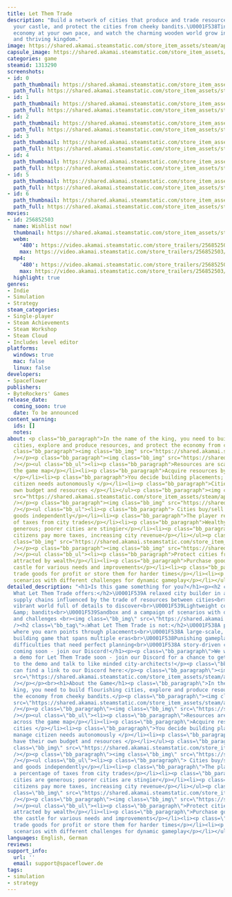 ```yaml
---
title: Let Them Trade
description: "Build a network of cities that produce and trade resources, upgrade
  your castle, and protect the cities from cheeky bandits.\U0001F538Tinker with the
  economy at your own pace, and watch the charming wooden world grow into a lively
  and thriving kingdom."
image: https://shared.akamai.steamstatic.com/store_item_assets/steam/apps/1313290/header.jpg?t=1731422175
capsule_image: https://shared.akamai.steamstatic.com/store_item_assets/steam/apps/1313290/capsule_231x87.jpg?t=1731422175
categories: game
steamid: 1313290
screenshots:
- id: 0
  path_thumbnail: https://shared.akamai.steamstatic.com/store_item_assets/steam/apps/1313290/ss_16ca21059220550621e68aebbcdf4069fffbfde1.600x338.jpg?t=1731422175
  path_full: https://shared.akamai.steamstatic.com/store_item_assets/steam/apps/1313290/ss_16ca21059220550621e68aebbcdf4069fffbfde1.1920x1080.jpg?t=1731422175
- id: 1
  path_thumbnail: https://shared.akamai.steamstatic.com/store_item_assets/steam/apps/1313290/ss_116dfa8f6847fcc82976fa98e8da9e7248454e15.600x338.jpg?t=1731422175
  path_full: https://shared.akamai.steamstatic.com/store_item_assets/steam/apps/1313290/ss_116dfa8f6847fcc82976fa98e8da9e7248454e15.1920x1080.jpg?t=1731422175
- id: 2
  path_thumbnail: https://shared.akamai.steamstatic.com/store_item_assets/steam/apps/1313290/ss_70ae7a6057f5d7bb3afdfd4c9b2c0b2741604297.600x338.jpg?t=1731422175
  path_full: https://shared.akamai.steamstatic.com/store_item_assets/steam/apps/1313290/ss_70ae7a6057f5d7bb3afdfd4c9b2c0b2741604297.1920x1080.jpg?t=1731422175
- id: 3
  path_thumbnail: https://shared.akamai.steamstatic.com/store_item_assets/steam/apps/1313290/ss_a3ceac8f03504e5eab77c788f053991902ef1da8.600x338.jpg?t=1731422175
  path_full: https://shared.akamai.steamstatic.com/store_item_assets/steam/apps/1313290/ss_a3ceac8f03504e5eab77c788f053991902ef1da8.1920x1080.jpg?t=1731422175
- id: 4
  path_thumbnail: https://shared.akamai.steamstatic.com/store_item_assets/steam/apps/1313290/ss_c4a3e8314ea08cf5a4086eee4b00cce8a22b2071.600x338.jpg?t=1731422175
  path_full: https://shared.akamai.steamstatic.com/store_item_assets/steam/apps/1313290/ss_c4a3e8314ea08cf5a4086eee4b00cce8a22b2071.1920x1080.jpg?t=1731422175
- id: 5
  path_thumbnail: https://shared.akamai.steamstatic.com/store_item_assets/steam/apps/1313290/ss_54e0da0764515abb94e00d9f6bc6bb6dfda23211.600x338.jpg?t=1731422175
  path_full: https://shared.akamai.steamstatic.com/store_item_assets/steam/apps/1313290/ss_54e0da0764515abb94e00d9f6bc6bb6dfda23211.1920x1080.jpg?t=1731422175
- id: 6
  path_thumbnail: https://shared.akamai.steamstatic.com/store_item_assets/steam/apps/1313290/ss_98d47cec5e2eb7b3720cb6ef89fe8b613c829d3e.600x338.jpg?t=1731422175
  path_full: https://shared.akamai.steamstatic.com/store_item_assets/steam/apps/1313290/ss_98d47cec5e2eb7b3720cb6ef89fe8b613c829d3e.1920x1080.jpg?t=1731422175
movies:
- id: 256852503
  name: Wishlist now!
  thumbnail: https://shared.akamai.steamstatic.com/store_item_assets/steam/apps/256852503/movie.293x165.jpg?t=1687967044
  webm:
    '480': https://video.akamai.steamstatic.com/store_trailers/256852503/movie480_vp9.webm?t=1687967044
    max: https://video.akamai.steamstatic.com/store_trailers/256852503/movie_max_vp9.webm?t=1687967044
  mp4:
    '480': https://video.akamai.steamstatic.com/store_trailers/256852503/movie480.mp4?t=1687967044
    max: https://video.akamai.steamstatic.com/store_trailers/256852503/movie_max.mp4?t=1687967044
  highlight: true
genres:
- Indie
- Simulation
- Strategy
steam_categories:
- Single-player
- Steam Achievements
- Steam Workshop
- Steam Cloud
- Includes level editor
platforms:
  windows: true
  mac: false
  linux: false
developers:
- Spaceflower
publishers:
- ByteRockers' Games
release_date:
  coming_soon: true
  date: To be announced
content_warning:
  ids: []
  notes:
about: <p class="bb_paragraph">In the name of the king, you need to build flourishing
  cities, explore and produce resources, and protect the economy from cheeky bandits.</p><p
  class="bb_paragraph"><img class="bb_img" src="https://shared.akamai.steamstatic.com/store_item_assets/steam/apps/1313290/extras/BannerSteamPage_Cities.png?t=1731422175"
  /></p><p class="bb_paragraph"><img class="bb_img" src="https://shared.akamai.steamstatic.com/store_item_assets/steam/apps/1313290/extras/ltt_potato.gif?t=1731422175"
  /></p><ul class="bb_ul"><li><p class="bb_paragraph">Resources are scattered across
  the game map</p></li><li><p class="bb_paragraph">Acquire resources by founding cities
  </p></li><li><p class="bb_paragraph">You decide building placements; cities manage
  citizen needs autonomously </p></li><li><p class="bb_paragraph">Cities have their
  own budget and resources </p></li></ul><p class="bb_paragraph"><img class="bb_img"
  src="https://shared.akamai.steamstatic.com/store_item_assets/steam/apps/1313290/extras/BannerSteamPage_Trade.png?t=1731422175"
  /></p><p class="bb_paragraph"><img class="bb_img" src="https://shared.akamai.steamstatic.com/store_item_assets/steam/apps/1313290/extras/ltt_fish_trade.gif?t=1731422175"
  /></p><ul class="bb_ul"><li><p class="bb_paragraph"> Cities buy/sell resources and
  goods independently</p></li><li><p class="bb_paragraph">The player receives a percentage
  of taxes from city trades</p></li><li><p class="bb_paragraph">Wealthy cities are
  generous; poorer cities are stingier</p></li><li><p class="bb_paragraph">Happier
  citizens pay more taxes, increasing city revenue</p></li></ul><p class="bb_paragraph"><img
  class="bb_img" src="https://shared.akamai.steamstatic.com/store_item_assets/steam/apps/1313290/extras/BannerSteamPage_Castle.png?t=1731422175"
  /></p><p class="bb_paragraph"><img class="bb_img" src="https://shared.akamai.steamstatic.com/store_item_assets/steam/apps/1313290/extras/ltt_knight.gif?t=1731422175"
  /></p><ul class="bb_ul"><li><p class="bb_paragraph">Protect cities from robbers
  attracted by wealth</p></li><li><p class="bb_paragraph">Purchase goods through the
  castle for various needs and improvements</p></li><li><p class="bb_paragraph">Strategically
  trade goods for profit or store them for harder times</p></li><li><p class="bb_paragraph">Various
  scenarios with different challenges for dynamic gameplay</p></li></ul>
detailed_description: "<h1>Is this game something for you?</h1><p><h2 class=\"bb_tag\">✅
  What Let Them Trade offers:</h2>\U0001F539A relaxed city builder in a friendly atmosphere<br>\U0001F539Simulated
  supply chains influenced by the trade of resources between cities<br>\U0001F539A
  vibrant world full of details to discover<br>\U0001F539Lightweight combat with knights
  &amp; bandits<br>\U0001F539Sandbox and a campaign of scenarios with different goals
  and challenges <br><img class=\"bb_img\" src=\"https://shared.akamai.steamstatic.com/store_item_assets/steam/apps/1313290/extras/WishlistGif.gif?t=1731422175\"
  /><h2 class=\"bb_tag\">⚠️What Let Them Trade is not:</h2>\U0001F538A puzzle game
  where you earn points through placements<br>\U0001F538A large-scale, time-consuming
  building game that spans multiple eras<br>\U0001F538Punishing gameplay with constant
  difficulties that need perfect planning<br>\U0001F538A story-driven campaign</p><br><h1>Demo
  coming soon - join our Discord!</h1><p><p class=\"bb_paragraph\">We will release
  a demo for Let Them Trade soon - join our Discord for a chance to get early access
  to the demo and talk to like minded city-architects!</p><p class=\"bb_paragraph\">You
  can find a link to our Discord here:</p><p class=\"bb_paragraph\"><img class=\"bb_img\"
  src=\"https://shared.akamai.steamstatic.com/store_item_assets/steam/apps/1313290/extras/discord_button.png?t=1731422175\"
  /></p></p><br><h1>About the Game</h1><p class=\"bb_paragraph\">In the name of the
  king, you need to build flourishing cities, explore and produce resources, and protect
  the economy from cheeky bandits.</p><p class=\"bb_paragraph\"><img class=\"bb_img\"
  src=\"https://shared.akamai.steamstatic.com/store_item_assets/steam/apps/1313290/extras/BannerSteamPage_Cities.png?t=1731422175\"
  /></p><p class=\"bb_paragraph\"><img class=\"bb_img\" src=\"https://shared.akamai.steamstatic.com/store_item_assets/steam/apps/1313290/extras/ltt_potato.gif?t=1731422175\"
  /></p><ul class=\"bb_ul\"><li><p class=\"bb_paragraph\">Resources are scattered
  across the game map</p></li><li><p class=\"bb_paragraph\">Acquire resources by founding
  cities </p></li><li><p class=\"bb_paragraph\">You decide building placements; cities
  manage citizen needs autonomously </p></li><li><p class=\"bb_paragraph\">Cities
  have their own budget and resources </p></li></ul><p class=\"bb_paragraph\"><img
  class=\"bb_img\" src=\"https://shared.akamai.steamstatic.com/store_item_assets/steam/apps/1313290/extras/BannerSteamPage_Trade.png?t=1731422175\"
  /></p><p class=\"bb_paragraph\"><img class=\"bb_img\" src=\"https://shared.akamai.steamstatic.com/store_item_assets/steam/apps/1313290/extras/ltt_fish_trade.gif?t=1731422175\"
  /></p><ul class=\"bb_ul\"><li><p class=\"bb_paragraph\"> Cities buy/sell resources
  and goods independently</p></li><li><p class=\"bb_paragraph\">The player receives
  a percentage of taxes from city trades</p></li><li><p class=\"bb_paragraph\">Wealthy
  cities are generous; poorer cities are stingier</p></li><li><p class=\"bb_paragraph\">Happier
  citizens pay more taxes, increasing city revenue</p></li></ul><p class=\"bb_paragraph\"><img
  class=\"bb_img\" src=\"https://shared.akamai.steamstatic.com/store_item_assets/steam/apps/1313290/extras/BannerSteamPage_Castle.png?t=1731422175\"
  /></p><p class=\"bb_paragraph\"><img class=\"bb_img\" src=\"https://shared.akamai.steamstatic.com/store_item_assets/steam/apps/1313290/extras/ltt_knight.gif?t=1731422175\"
  /></p><ul class=\"bb_ul\"><li><p class=\"bb_paragraph\">Protect cities from robbers
  attracted by wealth</p></li><li><p class=\"bb_paragraph\">Purchase goods through
  the castle for various needs and improvements</p></li><li><p class=\"bb_paragraph\">Strategically
  trade goods for profit or store them for harder times</p></li><li><p class=\"bb_paragraph\">Various
  scenarios with different challenges for dynamic gameplay</p></li></ul>"
languages: English, German
reviews:
support_info:
  url: ''
  email: support@spaceflower.de
tags:
- simulation
- strategy
---
```


